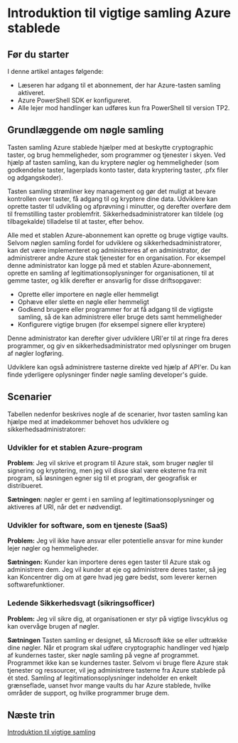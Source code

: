 <properties
    pageTitle="Azure stak nøgle samling Introduktion | Microsoft Azure"
    description="Få mere at vide, hvordan Azure stak nøgle samling administrerer nøgler og hemmeligheder"
    services="azure-stack"
    documentationCenter=""
    authors="rlfmendes"
    manager="natmack"
    editor=""/>

<tags
    ms.service="azure-stack"
    ms.workload="na"
    ms.tgt_pltfrm="na"
    ms.devlang="na"
    ms.topic="get-started-article"
    ms.date="09/26/2016"
    ms.author="ricardom"/>

# <a name="introduction-to-key-vault-in-azure-stack"></a>Introduktion til vigtige samling Azure stablede #

## <a name="before-you-start"></a>Før du starter

I denne artikel antages følgende:

- Læseren har adgang til et abonnement, der har Azure-tasten samling aktiveret.
- Azure PowerShell SDK er konfigureret.
- Alle lejer mod handlinger kan udføres kun fra PowerShell til version TP2.

## <a name="key-vault-basics"></a>Grundlæggende om nøgle samling

Tasten samling Azure stablede hjælper med at beskytte cryptographic taster, og brug hemmeligheder, som programmer og tjenester i skyen. Ved hjælp af tasten samling, kan du kryptere nøgler og hemmeligheder (som godkendelse taster, lagerplads konto taster, data kryptering taster, .pfx filer og adgangskoder).

Tasten samling strømliner key management og gør det muligt at bevare kontrollen over taster, få adgang til og kryptere dine data. Udviklere kan oprette taster til udvikling og afprøvning i minutter, og derefter overføre dem til fremstilling taster problemfrit. Sikkerhedsadministratorer kan tildele (og tilbagekalde) tilladelse til at taster, efter behov.

Alle med et stablen Azure-abonnement kan oprette og bruge vigtige vaults. Selvom nøglen samling fordel for udviklere og sikkerhedsadministratorer, kan det være implementeret og administreres af en administrator, der administrerer andre Azure stak tjenester for en organisation. For eksempel denne administrator kan logge på med et stablen Azure-abonnement, oprette en samling af legitimationsoplysninger for organisationen, til at gemme taster, og klik derefter er ansvarlig for disse driftsopgaver:

- Oprette eller importere en nøgle eller hemmeligt
- Ophæve eller slette en nøgle eller hemmeligt
- Godkend brugere eller programmer for at få adgang til de vigtigste samling, så de kan administrere eller bruge dets samt hemmeligheder
- Konfigurere vigtige brugen (for eksempel signere eller kryptere)

Denne administrator kan derefter giver udviklere URI'er til at ringe fra deres programmer, og giv en sikkerhedsadministrator med oplysninger om brugen af nøgler logføring.

Udviklere kan også administrere tasterne direkte ved hjælp af API'er. Du kan finde yderligere oplysninger finder nøgle samling developer's guide.

## <a name="scenarios"></a>Scenarier

Tabellen nedenfor beskrives nogle af de scenarier, hvor tasten samling kan hjælpe med at imødekommer behovet hos udviklere og sikkerhedsadministratorer:


### <a name="developer-for-an-azure-stack-application"></a>Udvikler for et stablen Azure-program

**Problem**: Jeg vil skrive et program til Azure stak, som bruger nøgler til signering og kryptering, men jeg vil disse skal være eksterne fra mit program, så løsningen egner sig til et program, der geografisk er distribueret.

**Sætningen**: nøgler er gemt i en samling af legitimationsoplysninger og aktiveres af URI, når det er nødvendigt.


### <a name="developer-for-software-as-a-service-saas"></a>Udvikler for software, som en tjeneste (SaaS)

**Problem:** Jeg vil ikke have ansvar eller potentielle ansvar for mine kunder lejer nøgler og hemmeligheder.

**Sætningen:** Kunder kan importere deres egen taster til Azure stak og administrere dem. Jeg vil kunder at eje og administrere deres taster, så jeg kan Koncentrer dig om at gøre hvad jeg gøre bedst, som leverer kernen softwarefunktioner.


### <a name="chief-security-officer-cso"></a>Ledende Sikkerhedsvagt (sikringsofficer)

**Problem:** Jeg vil sikre dig, at organisationen er styr på vigtige livscyklus og kan overvåge brugen af nøgler.

**Sætningen** Tasten samling er designet, så Microsoft ikke se eller udtrække dine nøgler.  Når et program skal udføre cryptographic handlinger ved hjælp af kundernes taster, sker nøgle samling på vegne af programmet. Programmet ikke kan se kundernes taster.  Selvom vi bruge flere Azure stak tjenester og ressourcer, vil jeg administrere tasterne fra Azure stablede på ét sted. Samling af legitimationsoplysninger indeholder en enkelt grænseflade, uanset hvor mange vaults du har Azure stablede, hvilke områder de support, og hvilke programmer bruge dem.

## <a name="next-steps"></a>Næste trin

[Introduktion til vigtige samling](azure-stack-kv-getting-started.md)
